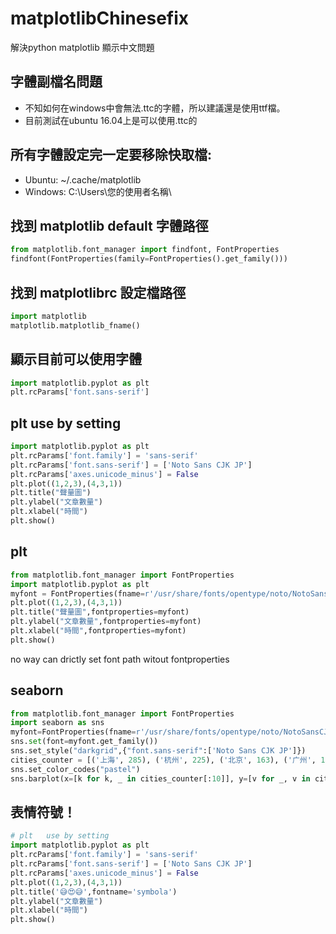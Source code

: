 # matplotlibChinesefix
解決python matplotlib 顯示中文問題

## 字體副檔名問題
* 不知如何在windows中會無法.ttc的字體，所以建議還是使用ttf檔。
* 目前測試在ubuntu 16.04上是可以使用.ttc的


## 所有字體設定完一定要移除快取檔:
* Ubuntu: ~/.cache/matplotlib
* Windows: C:\Users\您的使用者名稱\

## 找到  matplotlib default 字體路徑
```python
from matplotlib.font_manager import findfont, FontProperties  
findfont(FontProperties(family=FontProperties().get_family())) 
```

## 找到 matplotlibrc 設定檔路徑
```python
import matplotlib 
matplotlib.matplotlib_fname()
```

## 顯示目前可以使用字體
```python
import matplotlib.pyplot as plt 
plt.rcParams['font.sans-serif']
```

## plt use by setting
```python
import matplotlib.pyplot as plt 
plt.rcParams['font.family'] = 'sans-serif'
plt.rcParams['font.sans-serif'] = ['Noto Sans CJK JP']  
plt.rcParams['axes.unicode_minus'] = False 
plt.plot((1,2,3),(4,3,1)) 
plt.title("聲量圖") 
plt.ylabel("文章數量") 
plt.xlabel("時間")  
plt.show()
```

## plt 
```python
from matplotlib.font_manager import FontProperties
import matplotlib.pyplot as plt 
myfont = FontProperties(fname=r'/usr/share/fonts/opentype/noto/NotoSansCJK-Black.ttc')
plt.plot((1,2,3),(4,3,1)) 
plt.title("聲量圖",fontproperties=myfont) 
plt.ylabel("文章數量",fontproperties=myfont) 
plt.xlabel("時間",fontproperties=myfont)  
plt.show()
```

no way can drictly set font path witout fontproperties 

## seaborn
```python
from matplotlib.font_manager import FontProperties
import seaborn as sns
myfont=FontProperties(fname=r'/usr/share/fonts/opentype/noto/NotoSansCJK-Black.ttc',size=14)
sns.set(font=myfont.get_family())
sns.set_style("darkgrid",{"font.sans-serif":['Noto Sans CJK JP']})
cities_counter = [('上海', 285), ('杭州', 225), ('北京', 163), ('广州', 136), ('南京', 130), ('武汉', 124), ('深圳', 88), ('温州', 67), ('苏州', 66), ('宁波', 45)] 
sns.set_color_codes("pastel") 
sns.barplot(x=[k for k, _ in cities_counter[:10]], y=[v for _, v in cities_counter[:10]])
```

## 表情符號！
```python
# plt   use by setting
import matplotlib.pyplot as plt 
plt.rcParams['font.family'] = 'sans-serif'
plt.rcParams['font.sans-serif'] = ['Noto Sans CJK JP']  
plt.rcParams['axes.unicode_minus'] = False 
plt.plot((1,2,3),(4,3,1)) 
plt.title('😅😍😅',fontname='symbola') 
plt.ylabel("文章數量") 
plt.xlabel("時間")  
plt.show()
```


